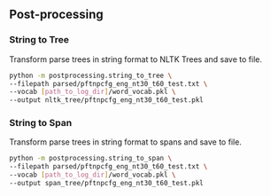 ## Post-processing

### String to Tree

Transform parse trees in string format to NLTK Trees and save to file.

```bash
python -m postprocessing.string_to_tree \
--filepath parsed/pftnpcfg_eng_nt30_t60_test.txt \
--vocab [path_to_log_dir]/word_vocab.pkl \
--output nltk_tree/pftnpcfg_eng_nt30_t60_test.pkl
```

### String to Span

Transform parse trees in string format to spans and save to file.

```bash
python -m postprocessing.string_to_span \
--filepath parsed/pftnpcfg_eng_nt30_t60_test.txt \
--vocab [path_to_log_dir]/word_vocab.pkl \
--output span_tree/pftnpcfg_eng_nt30_t60_test.pkl
```